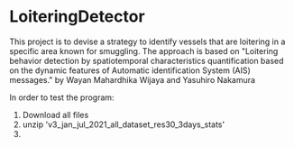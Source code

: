 # LoiteringDetector
This project is to devise a strategy to identify vessels that are loitering in a specific area known for smuggling. The approach is based on "Loitering behavior detection by spatiotemporal characteristics quantification based on the dynamic features of Automatic identification System (AIS) messages." by Wayan Mahardhika Wijaya and Yasuhiro Nakamura

In order to test the program:
1. Download all files
2. unzip 'v3_jan_jul_2021_all_dataset_res30_3days_stats'
3. 
